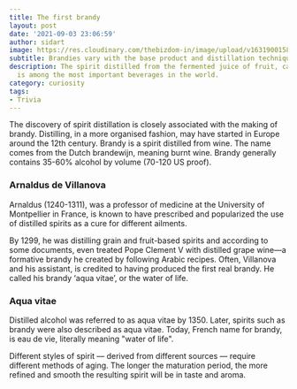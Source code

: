 ```yaml
---
title: The first brandy
layout: post
date: '2021-09-03 23:06:59'
author: sidart
image: https://res.cloudinary.com/thebizdom-in/image/upload/v1631900158/Brandy_xosrsv.png
subtitle: Brandies vary with the base product and distillation techniques.
description: The spirit distilled from the fermented juice of fruit, called brandy,
  is among the most important beverages in the world.
category: curiosity
tags:
- Trivia
---
```


The discovery of spirit distillation is closely associated with the making of brandy. Distilling, in a more organised fashion, may have started in Europe around the 12th century.  Brandy is a spirit distilled from wine. The name comes from the Dutch brandewijn, meaning burnt wine. Brandy generally contains 35-60% alcohol by volume (70-120 US proof).

### Arnaldus de Villanova 
Arnaldus (1240-1311), was a professor of medicine at the University of Montpellier in France, is known to have prescribed and popularized the use of distilled spirits as a cure for different ailments. 

By 1299, he was distilling grain and fruit-based spirits and according to some documents, even treated Pope Clement V with distilled grape wine—a formative brandy he created by following Arabic recipes. Often, Villanova and his assistant, is credited to having produced the first real brandy.  He called his brandy ‘aqua vitae’, or the water of life.

### Aqua vitae
Distilled alcohol was referred to as aqua vitae by 1350. Later, spirits such as brandy were also described as aqua vitae. Today, French name for brandy, is eau de vie, literally meaning "water of life". 


Different styles of spirit — derived from different sources — require different methods of aging. The longer the maturation period, the more refined and smooth the resulting spirit will be in taste and aroma.
